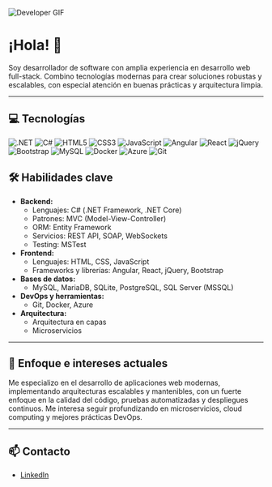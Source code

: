 ![Developer GIF](https://media0.giphy.com/media/v1.Y2lkPTc5MGI3NjExOGxzaXJvbXNnNGk4bTcyM3hhMGduaTg3MXlqZ2k4eHdpa2E4aGs3NCZlcD12MV9pbnRlcm5hbF9naWZfYnlfaWQmY3Q9Zw/1iolyr2dobg73XjR7z/giphy.gif)

# ¡Hola! 👋

Soy desarrollador de software con amplia experiencia en desarrollo web full-stack. Combino tecnologías modernas para crear soluciones robustas y escalables, con especial atención en buenas prácticas y arquitectura limpia.

---
## 💻 Tecnologías

![.NET](https://img.shields.io/badge/.NET-5C2D91?style=for-the-badge&logo=dotnet&logoColor=white) 
![C#](https://img.shields.io/badge/C%23-239120?style=for-the-badge&logo=c-sharp&logoColor=white) 
![HTML5](https://img.shields.io/badge/HTML5-E34F26?style=for-the-badge&logo=html5&logoColor=white) 
![CSS3](https://img.shields.io/badge/CSS3-1572B6?style=for-the-badge&logo=css3) 
![JavaScript](https://shields.io/badge/JavaScript-F7DF1E?logo=JavaScript&logoColor=000&style=flat-square)
![Angular](https://img.shields.io/badge/Angular-DD0031?style=for-the-badge&logo=angular&logoColor=white) 
![React](https://img.shields.io/badge/React-61DAFB?style=for-the-badge&logo=react&logoColor=black) 
![jQuery](https://img.shields.io/badge/jQuery-0769AD?style=for-the-badge&logo=jquery&logoColor=white) 
![Bootstrap](https://img.shields.io/badge/Bootstrap-7952B3?style=for-the-badge&logo=bootstrap&logoColor=white) 
![MySQL](https://img.shields.io/badge/MySQL-4479A1?style=for-the-badge&logo=mysql&logoColor=white) 
![Docker](https://img.shields.io/badge/Docker-2496ED?style=for-the-badge&logo=docker&logoColor=white) 
![Azure](https://img.shields.io/badge/Azure-0078D4?style=for-the-badge&logo=microsoft-azure&logoColor=white) 
![Git](https://img.shields.io/badge/Git-F05032?style=for-the-badge&logo=git&logoColor=white)

## 🛠️ Habilidades clave

- **Backend:**  
  - Lenguajes: C# (.NET Framework, .NET Core)  
  - Patrones: MVC (Model-View-Controller)  
  - ORM: Entity Framework  
  - Servicios: REST API, SOAP, WebSockets  
  - Testing: MSTest
- **Frontend:**  
  - Lenguajes: HTML, CSS, JavaScript  
  - Frameworks y librerías: Angular, React, jQuery, Bootstrap  
- **Bases de datos:**  
  - MySQL, MariaDB, SQLite, PostgreSQL, SQL Server (MSSQL)  
- **DevOps y herramientas:**  
  - Git, Docker, Azure  
- **Arquitectura:**  
  - Arquitectura en capas  
  - Microservicios

---

## 🎯 Enfoque e intereses actuales

Me especializo en el desarrollo de aplicaciones web modernas, implementando arquitecturas escalables y mantenibles, con un fuerte enfoque en la calidad del código, pruebas automatizadas y despliegues continuos. Me interesa seguir profundizando en microservicios, cloud computing y mejores prácticas DevOps.

---

## 📫 Contacto

- [LinkedIn]([https://www.linkedin.com/in/tu-perfil](https://ar.linkedin.com/in/pepe-nahuel-acu%C3%B1a-485918218?trk=people-guest_people_search-card&original_referer=https%3A%2F%2Fwww.linkedin.com%2F))  


